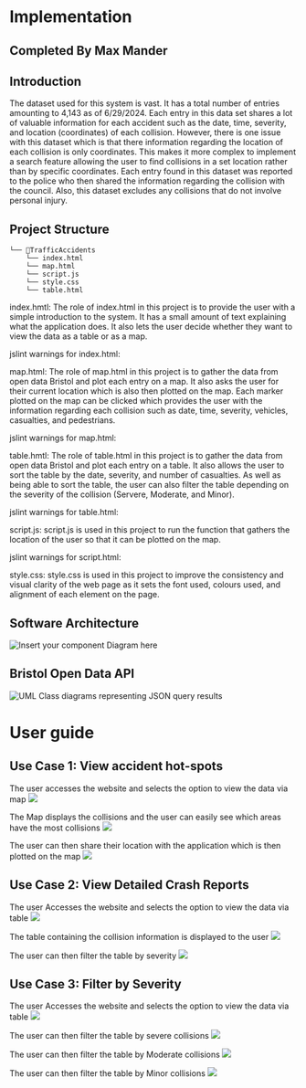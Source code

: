 # Implementation
## Completed By Max Mander

## Introduction
The dataset used for this system is vast. It has a total number of entries amounting to 4,143 as of 6/29/2024. Each entry in this data set shares a lot of valuable information for each accident such as the date, time, severity, and location (coordinates) of each collision. However, there is one issue with this dataset which is that there information regarding the location of each collision is only coordinates. This makes it more complex to implement a search feature allowing the user to find collisions in a set location rather than by specific coordinates. Each entry found in this dataset was reported to the police who then shared the information regarding the collision with the council. Also, this dataset excludes any collisions that do not involve personal injury.

## Project Structure

```
└── 📁TrafficAccidents
    └── index.html
    └── map.html
    └── script.js
    └── style.css
    └── table.html
```

index.hmtl:
The role of index.html in this project is to provide the user with a simple introduction to the system. It has a small amount of text explaining what the application does. It also lets the user decide whether they want to view the data as a table or as a map.

jslint warnings for index.html:


map.html:
The role of map.html in this project is to gather the data from open data Bristol and plot each entry on a map. It also asks the user for their current location which is also then plotted on the map. Each marker plotted on the map can be clicked which provides the user with the information regarding each collision such as date, time, severity, vehicles, casualties, and pedestrians. 

jslint warnings for map.html:

table.hmtl:
The role of table.html in this project is to gather the data from open data Bristol and plot each entry on a table. It also allows the user to sort the table by the date, severity, and number of casualties. As well as being able to sort the table, the user can also filter the table depending on the severity of the collision (Servere, Moderate, and Minor).

jslint warnings for table.html:

script.js:
script.js is used in this project to run the function that gathers the location of the user so that it can be plotted on the map.

jslint warnings for script.html:

style.css:
style.css is used in this project to improve the consistency and visual clarity of the web page as it sets the font used, colours used, and alignment of each element on the page.


## Software Architecture
![Insert your component Diagram here](images/componentDiagram.png)

## Bristol Open Data API
![UML Class diagrams representing JSON query results](images/classDiagram.png)

# User guide

## Use Case 1: View accident hot-spots

The user accesses the website and selects the option to view the data via map
![](images/UC1.1.png)

The Map displays the collisions and the user can easily see which areas have the most collisions
![](images/UC1.2.png)

The user can then share their location with the application which is then plotted on the map
![](images/UC1.3.png)

## Use Case 2: View Detailed Crash Reports
The user Accesses the website and selects the option to view the data via table
![](images/UC2.1.png)

The table containing the collision information is displayed to the user
![](images/UC2.2.png)

The user can then filter the table by severity
![](images/UC2.3.png)

## Use Case 3: Filter by Severity
The user Accesses the website and selects the option to view the data via table
![](images/UC2.1.png)

The user can then filter the table by severe collisions
![](images/UC3.1.png)

The user can then filter the table by Moderate collisions
![](images/UC2.3.png)

The user can then filter the table by Minor collisions
![](images/UC3.2.png)


